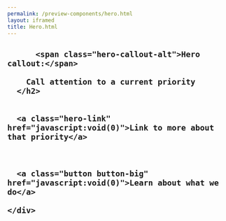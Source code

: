 ```yaml
--- 
permalink: /preview-components/hero.html
layout: iframed 
title: Hero.html
---
```


<section class="hero">
  <div class="container">
    <div class="hero-callout section-dark">
      <h2>
        
          <span class="hero-callout-alt">Hero callout:</span>
        
        Call attention to a current priority
      </h2>

      
      <a class="hero-link" href="javascript:void(0)">Link to more about that priority</a>
      

      
      <a class="button button-big" href="javascript:void(0)">Learn about what we do</a>
      
    </div>
  </div>
</section>
